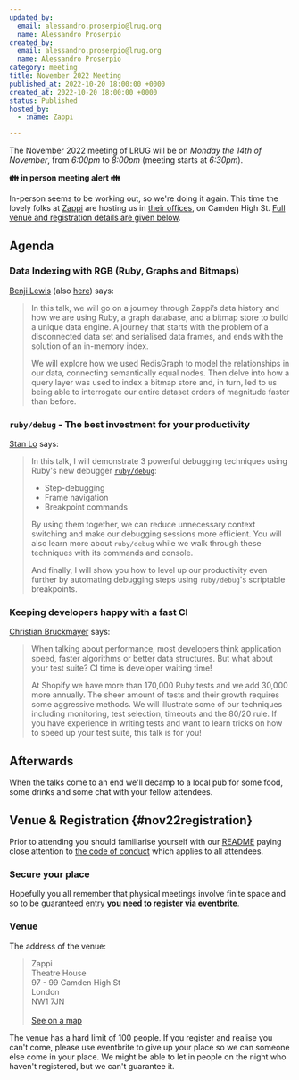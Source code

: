 ```yaml
---
updated_by:
  email: alessandro.proserpio@lrug.org
  name: Alessandro Proserpio
created_by:
  email: alessandro.proserpio@lrug.org
  name: Alessandro Proserpio
category: meeting
title: November 2022 Meeting
published_at: 2022-10-20 18:00:00 +0000
created_at: 2022-10-20 18:00:00 +0000
status: Published
hosted_by:
  - :name: Zappi

---
```


The November 2022 meeting of LRUG will be on *Monday the 14th of
November*, from _6:00pm_ to _8:00pm_ (meeting starts at _6:30pm_).

**👪 in person meeting alert 👪**

In-person seems to be working out, so we're doing it again.  This time the lovely folks at [Zappi](https://www.zappi.io/web/) are hosting us
in [their offices][zappi-venue], on  Camden High St. [Full venue and
registration details are given below](#nov22registration).

## Agenda

### Data Indexing with RGB (Ruby, Graphs and Bitmaps)

[Benji Lewis](https://twitter.com/benjilewis) (also [here](https://www.linkedin.com/in/benji-lewis-ct)) says:

> In this talk, we will go on a journey through Zappi’s data history and how
> we are using Ruby, a graph database, and a bitmap store to build a unique
> data engine. A journey that starts with the problem of a disconnected data
> set and serialised data frames, and ends with the solution of an in-memory
> index.
>
> We will explore how we used RedisGraph to model the relationships in our
> data, connecting semantically equal nodes. Then delve into how a query
> layer was used to index a bitmap store and, in turn, led to us being able
> to interrogate our entire dataset orders of magnitude faster than before.

### `ruby/debug` - The best investment for your productivity

[Stan Lo](https://twitter.com/_st0012) says:

> In this talk, I will demonstrate 3 powerful debugging techniques using Ruby's new debugger [`ruby/debug`](https://github.com/ruby/debug):
>
> * Step-debugging
> * Frame navigation
> * Breakpoint commands
>
> By using them together, we can reduce unnecessary context switching and make our debugging sessions more efficient. You will also learn more about `ruby/debug` while we walk through these techniques with its commands and console.
>
> And finally, I will show you how to level up our productivity even further by automating debugging steps using `ruby/debug`'s scriptable breakpoints.

### Keeping developers happy with a fast CI

[Christian Bruckmayer](https://twitter.com/bruckmayer) says:

> When talking about performance, most developers think application speed,
> faster algorithms or better data structures. But what about your test
> suite? CI time is developer waiting time!
>
> At Shopify we have more than 170,000 Ruby tests and we add 30,000 more
> annually. The sheer amount of tests and their growth requires some
> aggressive methods. We will illustrate some of our techniques including
> monitoring, test selection, timeouts and the 80/20 rule. If you have
> experience in writing tests and want to learn tricks on how to speed up
> your test suite, this talk is for you!

## Afterwards

When the talks come to an end we'll decamp to a local pub for some food, some
drinks and some chat with your fellow attendees.

## Venue & Registration {#nov22registration}

Prior to attending you should familiarise yourself with our
[README](http://readme.lrug.org/) paying close attention to [the code of
conduct](http://readme.lrug.org/#code-of-conduct) which applies to all
attendees.

### Secure your place

Hopefully you all remember that physical meetings involve finite space and so to be guaranteed entry **[you need to register via eventbrite][november2022-eventbrite]**.

### Venue

The address of the venue:

> Zappi<br/>Theatre House<br/>97 - 99 Camden High St<br/>London<br/>NW1 7JN<br/><br/>[See on a map][zappi-venue]

The venue has a hard limit of 100 people.  If you register and realise you
can't come, please use eventbrite to give up your place so we can someone
else come in your place.  We might be able to let in people on the night
who haven't registered, but we can't guarantee it.

[zappi-venue]: https://goo.gl/maps/3xNi53bvjgLEW5Ui7
[november2022-eventbrite]: https://www.eventbrite.com/e/london-ruby-user-group-november-2022-meeting-tickets-445343864487
